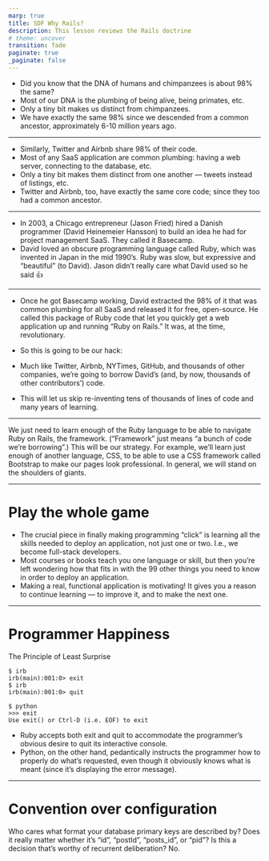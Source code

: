 ```yaml
---
marp: true
title: SDF Why Rails?
description: This lesson reviews the Rails doctrine
# theme: uncover
transition: fade
paginate: true
_paginate: false
---
```



- Did you know that the DNA of humans and chimpanzees is about 98% the same?
- Most of our DNA is the plumbing of being alive, being primates, etc.
- Only a tiny bit makes us distinct from chimpanzees.
- We have exactly the same 98% since we descended from a common ancestor, approximately 6-10 million years ago.

---

- Similarly, Twitter and Airbnb share 98% of their code.
- Most of any SaaS application are common plumbing: having a web server, connecting to the database, etc.
- Only a tiny bit makes them distinct from one another — tweets instead of listings, etc.
- Twitter and Airbnb, too, have exactly the same core code; since they too had a common ancestor.

---

- In 2003, a Chicago entrepreneur (Jason Fried) hired a Danish programmer (David Heinemeier Hansson) to build an idea he had for project management SaaS. They called it Basecamp.
- David loved an obscure programming language called Ruby, which was invented in Japan in the mid 1990’s. Ruby was slow, but expressive and “beautiful” (to David). Jason didn’t really care what David used so he said 👍

---

- Once he got Basecamp working, David extracted the 98% of it that was common plumbing for all SaaS and released it for free, open-source. He called this package of Ruby code that let you quickly get a web application up and running “Ruby on Rails.” It was, at the time, revolutionary.

- So this is going to be our hack:
- Much like Twitter, Airbnb, NYTimes, GitHub, and thousands of other companies, we’re going to borrow David’s (and, by now, thousands of other contributors’) code.
- This will let us skip re-inventing tens of thousands of lines of code and many years of learning.

---

We just need to learn enough of the Ruby language to be able to navigate Ruby on Rails, the framework. (“Framework” just means “a bunch of code we’re borrowing”.)
This will be our strategy. For example, we’ll learn just enough of another language, CSS, to be able to use a CSS framework called Bootstrap to make our pages look professional.
In general, we will stand on the shoulders of giants.

---

# Play the whole game
- The crucial piece in finally making programming “click” is learning all the skills needed to deploy an application, not just one or two. I.e., we become full-stack developers.
- Most courses or books teach you one language or skill, but then you’re left wondering how that fits in with the 99 other things you need to know in order to deploy an application.
- Making a real, functional application is motivating! It gives you a reason to continue learning — to improve it, and to make the next one.

---

# Programmer Happiness

The Principle of Least Surprise
```
$ irb
irb(main):001:0> exit
$ irb
irb(main):001:0> quit

$ python
>>> exit
Use exit() or Ctrl-D (i.e. EOF) to exit
```

- Ruby accepts both exit and quit to accommodate the programmer’s obvious desire to quit its interactive console.
- Python, on the other hand, pedantically instructs the programmer how to properly do what’s requested, even though it obviously knows what is meant (since it’s displaying the error message).

---

# Convention over configuration

<!-- foreign key example -->
Who cares what format your database primary keys are described by? Does it really matter whether it’s “id”, “postId”, “posts_id”, or “pid”? Is this a decision that’s worthy of recurrent deliberation? No.

<!-- TODO: routing example -->


